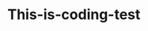 # This-is-coding-test
     
  
    
 
   
    
        
           
                       
                
                 
     
                 
           
            
         
      
    
